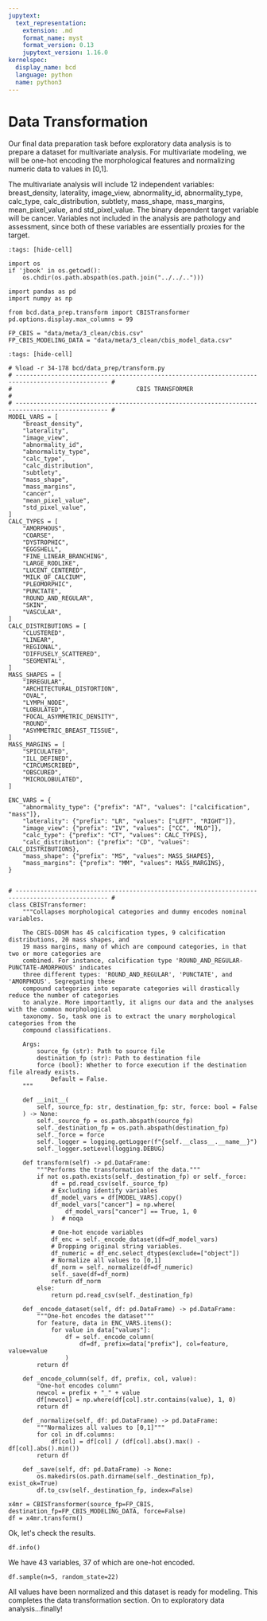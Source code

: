 ```yaml
---
jupytext:
  text_representation:
    extension: .md
    format_name: myst
    format_version: 0.13
    jupytext_version: 1.16.0
kernelspec:
  display_name: bcd
  language: python
  name: python3
---
```


# Data Transformation

Our final data preparation task before exploratory data analysis is to prepare a dataset for multivariate analysis.   For multivariate modeling, we will be one-hot encoding the morphological features and normalizing numeric data to values in [0,1]. 

The multivariate analysis will include 12 independent variables: breast_density, laterality, image_view, abnormality_id, abnormality_type,  calc_type, calc_distribution, subtlety, mass_shape, mass_margins, mean_pixel_value, and std_pixel_value. The binary dependent target variable will be cancer. Variables not included in the analysis are pathology and assessment, since both of these variables are essentially proxies for the target.

```{code-cell} ipython3
:tags: [hide-cell]

import os
if 'jbook' in os.getcwd():
    os.chdir(os.path.abspath(os.path.join("../../..")))

import pandas as pd
import numpy as np

from bcd.data_prep.transform import CBISTransformer
pd.options.display.max_columns = 99
```

```{code-cell} ipython3
FP_CBIS = "data/meta/3_clean/cbis.csv"
FP_CBIS_MODELING_DATA = "data/meta/3_clean/cbis_model_data.csv"
```

```{code-cell} ipython3
:tags: [hide-cell]

# %load -r 34-178 bcd/data_prep/transform.py
# ------------------------------------------------------------------------------------------------ #
#                                   CBIS TRANSFORMER                                               #
# ------------------------------------------------------------------------------------------------ #
MODEL_VARS = [
    "breast_density",
    "laterality",
    "image_view",
    "abnormality_id",
    "abnormality_type",
    "calc_type",
    "calc_distribution",
    "subtlety",
    "mass_shape",
    "mass_margins",
    "cancer",
    "mean_pixel_value",
    "std_pixel_value",
]
CALC_TYPES = [
    "AMORPHOUS",
    "COARSE",
    "DYSTROPHIC",
    "EGGSHELL",
    "FINE_LINEAR_BRANCHING",
    "LARGE_RODLIKE",
    "LUCENT_CENTERED",
    "MILK_OF_CALCIUM",
    "PLEOMORPHIC",
    "PUNCTATE",
    "ROUND_AND_REGULAR",
    "SKIN",
    "VASCULAR",
]
CALC_DISTRIBUTIONS = [
    "CLUSTERED",
    "LINEAR",
    "REGIONAL",
    "DIFFUSELY_SCATTERED",
    "SEGMENTAL",
]
MASS_SHAPES = [
    "IRREGULAR",
    "ARCHITECTURAL_DISTORTION",
    "OVAL",
    "LYMPH_NODE",
    "LOBULATED",
    "FOCAL_ASYMMETRIC_DENSITY",
    "ROUND",
    "ASYMMETRIC_BREAST_TISSUE",
]
MASS_MARGINS = [
    "SPICULATED",
    "ILL_DEFINED",
    "CIRCUMSCRIBED",
    "OBSCURED",
    "MICROLOBULATED",
]

ENC_VARS = {
    "abnormality_type": {"prefix": "AT", "values": ["calcification", "mass"]},
    "laterality": {"prefix": "LR", "values": ["LEFT", "RIGHT"]},
    "image_view": {"prefix": "IV", "values": ["CC", "MLO"]},
    "calc_type": {"prefix": "CT", "values": CALC_TYPES},
    "calc_distribution": {"prefix": "CD", "values": CALC_DISTRIBUTIONS},
    "mass_shape": {"prefix": "MS", "values": MASS_SHAPES},
    "mass_margins": {"prefix": "MM", "values": MASS_MARGINS},
}


# ------------------------------------------------------------------------------------------------ #
class CBISTransformer:
    """Collapses morphological categories and dummy encodes nominal variables.

    The CBIS-DDSM has 45 calcification types, 9 calcification distributions, 20 mass shapes, and
    19 mass margins, many of which are compound categories, in that two or more categories are
    combined. For instance, calcification type 'ROUND_AND_REGULAR-PUNCTATE-AMORPHOUS' indicates
    three different types: 'ROUND_AND_REGULAR', 'PUNCTATE', and 'AMORPHOUS'. Segregating these
    compound categories into separate categories will drastically reduce the number of categories
    to analyze. More importantly, it aligns our data and the analyses with the common morphological
    taxonomy. So, task one is to extract the unary morphological categories from the
    compound classifications.

    Args:
        source_fp (str): Path to source file
        destination_fp (str): Path to destination file
        force (bool): Whether to force execution if the destination file already exists.
            Default = False.
    """

    def __init__(
        self, source_fp: str, destination_fp: str, force: bool = False
    ) -> None:
        self._source_fp = os.path.abspath(source_fp)
        self._destination_fp = os.path.abspath(destination_fp)
        self._force = force
        self._logger = logging.getLogger(f"{self.__class__.__name__}")
        self._logger.setLevel(logging.DEBUG)

    def transform(self) -> pd.DataFrame:
        """Performs the transformation of the data."""
        if not os.path.exists(self._destination_fp) or self._force:
            df = pd.read_csv(self._source_fp)
            # Excluding identify variables
            df_model_vars = df[MODEL_VARS].copy()
            df_model_vars["cancer"] = np.where(
                df_model_vars["cancer"] == True, 1, 0
            )  # noqa

            # One-hot encode variables
            df_enc = self._encode_dataset(df=df_model_vars)
            # Dropping original string variables.
            df_numeric = df_enc.select_dtypes(exclude=["object"])
            # Normalize all values to [0,1]
            df_norm = self._normalize(df=df_numeric)
            self._save(df=df_norm)
            return df_norm
        else:
            return pd.read_csv(self._destination_fp)

    def _encode_dataset(self, df: pd.DataFrame) -> pd.DataFrame:
        """One-hot encodes the dataset"""
        for feature, data in ENC_VARS.items():
            for value in data["values"]:
                df = self._encode_column(
                    df=df, prefix=data["prefix"], col=feature, value=value
                )
        return df

    def _encode_column(self, df, prefix, col, value):
        "One-hot encodes column"
        newcol = prefix + "_" + value
        df[newcol] = np.where(df[col].str.contains(value), 1, 0)
        return df

    def _normalize(self, df: pd.DataFrame) -> pd.DataFrame:
        """Normalizes all values to [0,1]"""
        for col in df.columns:
            df[col] = df[col] / (df[col].abs().max() - df[col].abs().min())
        return df

    def _save(self, df: pd.DataFrame) -> None:
        os.makedirs(os.path.dirname(self._destination_fp), exist_ok=True)
        df.to_csv(self._destination_fp, index=False)
```

```{code-cell} ipython3
x4mr = CBISTransformer(source_fp=FP_CBIS, destination_fp=FP_CBIS_MODELING_DATA, force=False)
df = x4mr.transform()
```

Ok, let's check the results.

```{code-cell} ipython3
df.info()
```

We have 43 variables, 37 of which are one-hot encoded.

```{code-cell} ipython3
df.sample(n=5, random_state=22)
```

All values have been normalized and this dataset is ready for modeling. This completes the data transformation section. On to exploratory data analysis...finally!
